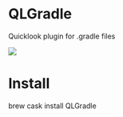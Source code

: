 # QLGradle
Quicklook plugin for .gradle files

<img src="https://raw.githubusercontent.com/Urucas/QLGradle/master/screen/screen.png" />

Install
=======
brew cask install QLGradle
